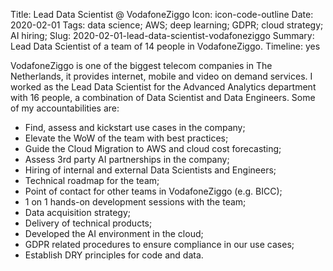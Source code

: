 Title: Lead Data Scientist @ VodafoneZiggo
Icon: icon-code-outline
Date: 2020-02-01
Tags: data science; AWS; deep learning; GDPR; cloud strategy; AI hiring;
Slug: 2020-02-01-lead-data-scientist-vodafoneziggo
Summary: Lead Data Scientist of a team of 14 people in VodafoneZiggo.
Timeline: yes


VodafoneZiggo is one of the biggest telecom companies in The Netherlands, it provides internet, mobile and video on demand services. I worked as the Lead Data Scientist for the Advanced Analytics department with 16 people, a combination of Data Scientist and Data Engineers. Some of my accountabilities are:

- Find, assess and kickstart use cases in the company;
- Elevate the WoW of the team with best practices;
- Guide the Cloud Migration to AWS and cloud cost forecasting;
- Assess 3rd party AI partnerships in the company;
- Hiring of internal and external Data Scientists and Engineers;
- Technical roadmap for the team;
- Point of contact for other teams in VodafoneZiggo (e.g. BICC);
- 1 on 1 hands-on development sessions with the team;
- Data acquisition strategy;
- Delivery of technical products;
- Developed the AI environment in the cloud;
- GDPR related procedures to ensure compliance in our use cases;
- Establish DRY principles for code and data.
